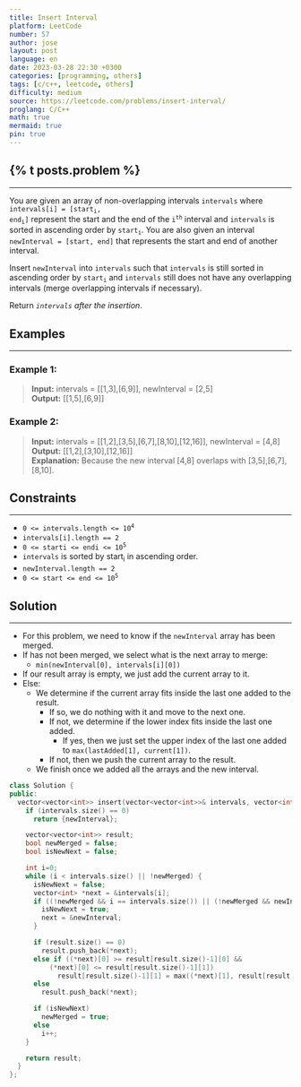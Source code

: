 ```yaml
---
title: Insert Interval
platform: LeetCode
number: 57
author: jose
layout: post
language: en
date: 2023-03-28 22:30 +0300
categories: [programming, others]
tags: [c/c++, leetcode, others]
difficulty: medium
source: https://leetcode.com/problems/insert-interval/
proglang: C/C++
math: true
mermaid: true
pin: true
---
```

## {% t posts.problem %}
---
You are given an array of non-overlapping intervals `intervals` where <code>intervals[i] = [start<sub>i</sub>, end<sub>i</sub>]</code> represent the start and the end of the <code>i<sup>th</sup></code> interval and `intervals` is sorted in ascending order by <code>start<sub>i</sub></code>. You are also given an interval `newInterval = [start, end]` that represents the start and end of another interval.  

Insert `newInterval` into `intervals` such that `intervals` is still sorted in ascending order by <code>start<sub>i</sub></code> and `intervals` still does not have any overlapping intervals (merge overlapping intervals if necessary).  

Return *`intervals` after the insertion*.  

## Examples
---
### **Example 1:**
>**Input:** intervals = [[1,3],[6,9]], newInterval = [2,5]  
>**Output:** [[1,5],[6,9]]  

### **Example 2:**
>**Input:** intervals = [[1,2],[3,5],[6,7],[8,10],[12,16]], newInterval = [4,8]  
>**Output:** [[1,2],[3,10],[12,16]]  
>**Explanation:** Because the new interval [4,8] overlaps with [3,5],[6,7],[8,10].  

## Constraints
---
- <code>0 <= intervals.length <= 10<sup>4</sup></code>  
- `intervals[i].length == 2`  
- <code>0 <= starti <= endi <= 10<sup>5</sup></code>  
- `intervals` is sorted by start<sub>i</sub> in ascending order.  
- `newInterval.length == 2`  
- <code>0 <= start <= end <= 10<sup>5</sup></code>  

## Solution
---
- For this problem, we need to know if the `newInterval` array has been merged.  
- If has not been merged, we select what is the next array to merge:  
  - `min(newInterval[0], intervals[i][0])`  
- If our result array is empty, we just add the current array to it.  
- Else:  
  - We determine if the current array fits inside the last one added to the result.  
    - If so, we do nothing with it and move to the next one.  
    - If not, we determine if the lower index fits inside the last one added.  
      - If yes, then we just set the upper index of the last one added to `max(lastAdded[1], current[1])`.  
    - If not, then we push the current array to the result.  
  - We finish once we added all the arrays and the new interval.  

```c++
class Solution {
public:
  vector<vector<int>> insert(vector<vector<int>>& intervals, vector<int>& newInterval) {
    if (intervals.size() == 0)
      return {newInterval};

    vector<vector<int>> result;
    bool newMerged = false;
    bool isNewNext = false;

    int i=0;
    while (i < intervals.size() || !newMerged) {
      isNewNext = false;
      vector<int> *next = &intervals[i];
      if ((!newMerged && i == intervals.size()) || (!newMerged && newInterval[0] <= intervals[i][0])) {
        isNewNext = true;
        next = &newInterval;
      }

      if (result.size() == 0)
        result.push_back(*next);
      else if ((*next)[0] >= result[result.size()-1][0] &&
          (*next)[0] <= result[result.size()-1][1])
            result[result.size()-1][1] = max((*next)[1], result[result.size()-1][1]);
      else
        result.push_back(*next);

      if (isNewNext)
        newMerged = true;      
      else
        i++;
    }

    return result;
  }
};
```
